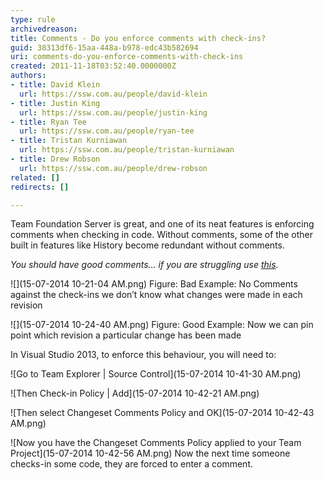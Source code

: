 ```yaml
---
type: rule
archivedreason: 
title: Comments - Do you enforce comments with check-ins?
guid: 38313df6-15aa-448a-b978-edc43b582694
uri: comments-do-you-enforce-comments-with-check-ins
created: 2011-11-18T03:52:40.0000000Z
authors:
- title: David Klein
  url: https://ssw.com.au/people/david-klein
- title: Justin King
  url: https://ssw.com.au/people/justin-king
- title: Ryan Tee
  url: https://ssw.com.au/people/ryan-tee
- title: Tristan Kurniawan
  url: https://ssw.com.au/people/tristan-kurniawan
- title: Drew Robson
  url: https://ssw.com.au/people/drew-robson
related: []
redirects: []

---
```


Team Foundation Server is great, and one of its neat features is enforcing comments when checking in code. Without comments, some of the other built in features like History become redundant without comments.  
<!--endintro-->




*You should have good comments… if you are struggling use [this](http://programmingexcuses.com/).*





![](15-07-2014 10-21-04 AM.png) <font class="ms-rteCustom-FigureBad">Figure: Bad Example: No Comments against the check-ins we don’t know what changes were made in each revision </font>

![](15-07-2014 10-24-40 AM.png)
 <font class="ms-rteCustom-FigureGood">Figure: Good Example: Now we can pin point which revision a particular change has been made </font>


In Visual Studio 2013, to enforce this behaviour, you will need to:




![Go to Team Explorer | Source Control](15-07-2014 10-41-30 AM.png)


![Then Check-in Policy | Add](15-07-2014 10-42-21 AM.png)


![Then select Changeset Comments Policy and OK](15-07-2014 10-42-43 AM.png)


![Now you have the Changeset Comments Policy applied to your Team Project](15-07-2014 10-42-56 AM.png)
Now the next time someone checks-in some code, they are forced to enter a comment.
